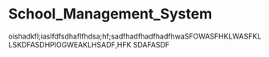# School_Management_System
oishadkfl;iaslfdfsdhaflfhdsa;hf;sadfhadfhadfhadfhwaSFOWASFHKLWASFKL
LSKDFASDHPIOGWEAKLHSADF,HFK
SDAFASDF
